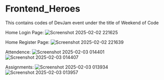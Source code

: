 # Frontend_Heroes
This contains codes of DevJam event under the title of Weekend of Code

Home Login Page:
![Screenshot 2025-02-02 221625](https://github.com/user-attachments/assets/feacfcea-f487-49fa-a30d-c28188f5c9cb)

Home Register Page:
![Screenshot 2025-02-02 221639](https://github.com/user-attachments/assets/81bbcca6-7dc6-4f56-a5d3-cfef4203e5e5)

Attendence:
![Screenshot 2025-02-03 014401](https://github.com/user-attachments/assets/3ad65254-b989-4d7d-b6fe-af47777c9efd)
![Screenshot 2025-02-03 014407](https://github.com/user-attachments/assets/1c5b425c-ed11-4e0b-9539-a3084d42cc60)


Assignments:
![Screenshot 2025-02-03 013934](https://github.com/user-attachments/assets/c81b53c1-059b-4c11-b3da-fa91d0f69ad0)
![Screenshot 2025-02-03 013957](https://github.com/user-attachments/assets/7c8e9528-9864-4bac-b4f5-f4a40f2e48b2)
